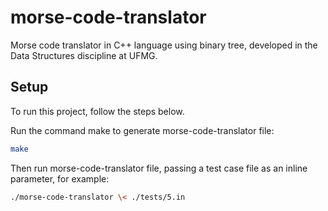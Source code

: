 # morse-code-translator

Morse code translator in C++ language using binary tree, developed in the Data Structures discipline at UFMG.

## Setup

To run this project, follow the steps below.

Run the command make to generate morse-code-translator file:

```bash
make
```

Then run morse-code-translator file, passing a test case file as an inline parameter, for example:

```bash
./morse-code-translator \< ./tests/5.in
```
